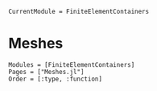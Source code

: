 ```@meta
CurrentModule = FiniteElementContainers
```

# Meshes
```@autodocs
Modules = [FiniteElementContainers]
Pages = ["Meshes.jl"]
Order = [:type, :function]
```